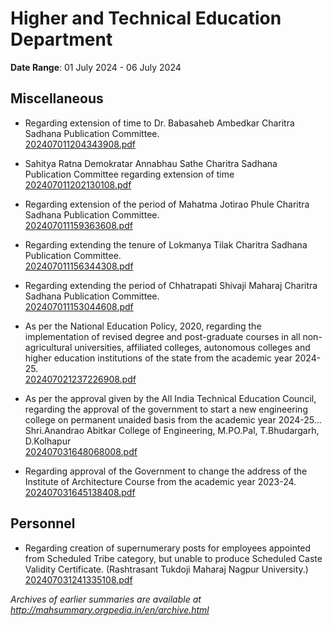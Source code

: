 # Higher and Technical Education Department

**Date Range**: 01 July 2024 - 06 July 2024


## Miscellaneous
- Regarding extension of time to Dr. Babasaheb Ambedkar Charitra Sadhana Publication Committee.\
  [202407011204343908.pdf](https://gr.maharashtra.gov.in/Site/Upload/Government%20Resolutions/English/202407011204343908.pdf)

- Sahitya Ratna Demokratar Annabhau Sathe Charitra Sadhana Publication Committee regarding extension of time\
  [202407011202130108.pdf](https://gr.maharashtra.gov.in/Site/Upload/Government%20Resolutions/English/202407011202130108.pdf)

- Regarding extension of the period of Mahatma Jotirao Phule Charitra Sadhana Publication Committee.\
  [202407011159363608.pdf](https://gr.maharashtra.gov.in/Site/Upload/Government%20Resolutions/English/202407011159363608.pdf)

- Regarding extending the tenure of Lokmanya Tilak Charitra Sadhana Publication Committee.\
  [202407011156344308.pdf](https://gr.maharashtra.gov.in/Site/Upload/Government%20Resolutions/English/202407011156344308.pdf)

- Regarding extending the period of Chhatrapati Shivaji Maharaj Charitra Sadhana Publication Committee.\
  [202407011153044608.pdf](https://gr.maharashtra.gov.in/Site/Upload/Government%20Resolutions/English/202407011153044608.pdf)

- As per the National Education Policy, 2020, regarding the implementation of revised degree and post-graduate courses in all non-agricultural universities, affiliated colleges, autonomous colleges and higher education institutions of the state from the academic year 2024-25.\
  [202407021237226908.pdf](https://gr.maharashtra.gov.in/Site/Upload/Government%20Resolutions/English/202407021237226908.pdf)

- As per the approval given by the All India Technical Education Council, regarding the approval of the government to start a new engineering college on permanent unaided basis from the academic year 2024-25... Shri.Anandrao Abitkar College of Engineering, M.PO.Pal, T.Bhudargarh, D.Kolhapur\
  [202407031648068008.pdf](https://gr.maharashtra.gov.in/Site/Upload/Government%20Resolutions/English/202407031648068008.pdf)

- Regarding approval of the Government to change the address of the Institute of Architecture Course from the academic year 2023-24.\
  [202407031645138408.pdf](https://gr.maharashtra.gov.in/Site/Upload/Government%20Resolutions/English/202407031645138408.pdf)

## Personnel
- Regarding creation of supernumerary posts for employees appointed from Scheduled Tribe category, but unable to produce Scheduled Caste Validity Certificate. (Rashtrasant Tukdoji Maharaj Nagpur University.)\
  [202407031241335108.pdf](https://gr.maharashtra.gov.in/Site/Upload/Government%20Resolutions/English/202407031241335108.pdf)


*Archives of earlier summaries are available at http://mahsummary.orgpedia.in/en/archive.html*